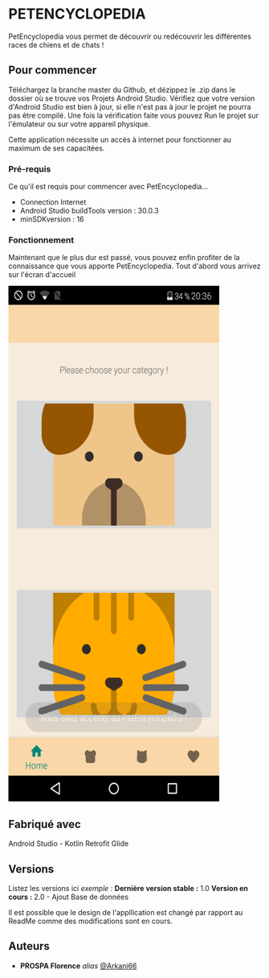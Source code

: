 # PETENCYCLOPEDIA

PetEncyclopedia vous permet de découvrir ou redécouvrir les différentes races de chiens et de chats !

## Pour commencer

Téléchargez la branche master du Github, et dézippez le .zip dans le dossier où se trouve vos Projets Android Studio. Vérifiez que votre version d'Android Studio est bien à jour, si elle n'est pas à jour le projet ne pourra pas être compilé. Une fois la vérification faite vous pouvez Run le projet sur l'émulateur ou sur votre appareil physique.

Cette application nécessite un accès à internet pour fonctionner au maximum de ses capacitées.

### Pré-requis

Ce qu'il est requis pour commencer avec PetEncyclopedia...

- Connection Internet
- Android Studio buildTools version : 30.0.3
- minSDKversion : 16

### Fonctionnement

Maintenant que le plus dur est passé, vous pouvez enfin profiter de la connaissance que vous apporte PetEncyclopedia.
Tout d'abord vous arrivez sur l'écran d'accueil

<img width="420" height="1024" src="https://github.com/Arkani66/PetEncyclopedia/blob/master/images/Screenshot_2021-05-28-20-36-11.png">

## Fabriqué avec

Android Studio - Kotlin
Retrofit
Glide

## Versions
Listez les versions ici 
_exemple :_
**Dernière version stable :** 1.0
**Version en cours :** 2.0 - Ajout Base de données

Il est possible que le design  de l'appllication est changé par rapport au ReadMe comme des modifications sont en cours.

## Auteurs
* **PROSPA Florence** _alias_ [@Arkani66](https://github.com/Arkani66)


